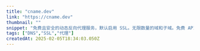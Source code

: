 ```yaml
---
title: "cname.dev"
link: "https://cname.dev"
thumbnail: ""
snippet: "免费且安全的动态反向代理服务，默认启用 SSL。无限数量的域和子域。免费 API 和 CLI。"
tags: ["DNS","SSL","代理"]
createdAt: 2025-02-05T18:34:03.050Z
---
```



